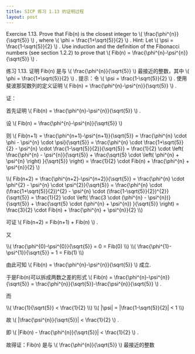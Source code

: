```yaml
---
title: SICP 练习 1.13 的证明过程
layout: post
---
```


Exercise 1.13.  Prove that Fib(n) is the closest integer to 
<span class="math">
\\(
\frac{\phi^{n}}{\sqrt{5}}
\\)
</span>
, where
<span class="math">
\\(
\phi = \frac{1+\sqrt{5}}{2}
\\)
</span>
. Hint: Let 
<span class="math">
\\(
\psi = \frac{1-\sqrt{5}}{2}
\\)
</span>
. Use induction and the definition of the Fibonacci numbers (see section 1.2.2) to prove that 
<span class="math">
\\(
Fib(n) = \frac{\phi^{n}-\psi^{n}}{\sqrt{5}}
\\)
</span>
.

练习 1.13.  证明 Fib(n) 是与
<span class="math">
\\(
\frac{\phi^{n}}{\sqrt{5}}
\\)
</span>
最接近的整数，其中
<span class="math">
\\(
\phi = \frac{1+\sqrt{5}}{2}
\\)
</span>
. 提示：令
<span class="math">
\\(
\psi = \frac{1-\sqrt{5}}{2}
\\)
</span>
. 使用斐波那契数列的定义证明
<span class="math">
\\(
Fib(n) = \frac{\phi^{n}-\psi^{n}}{\sqrt{5}}
\\)
</span>
.

证：

首先证明 
<span class="math">
\\(
Fib(n) = \frac{\phi^{n}-\psi^{n}}{\sqrt{5}}
\\)
</span>
.

设
<span class="math">
\\(
Fib(n) = \frac{\phi^{n}-\psi^{n}}{\sqrt{5}}
\\)
</span>

则
<span class="math">
\\(
Fib(n+1) 
= \frac{\phi^{n+1}-\psi^{n+1}}{\sqrt{5}} 
= \frac{\phi^{n} \cdot \phi - \psi^{n} \cdot \psi}{\sqrt{5}} 
= \frac{\phi^{n} \cdot \frac{1+\sqrt{5}}{2} - \psi^{n} \cdot \frac{1-\sqrt{5}}{2}}{\sqrt{5}} 
= \frac{1}{2} \cdot \left( \frac{\phi^{n} - \psi^{n}}{\sqrt{5}} + \frac{\sqrt{5} \cdot \left( \phi^{n} + \psi^{n} \right) }{\sqrt{5}} \right)
= \frac{1}{2} \cdot Fib(n) + \frac{\phi^{n} + \psi^{n}}{2}
\\)
</span>

<span class="math">
\\(
Fib(n+2) 
= \frac{\phi^{n+2}-\psi^{n+2}}{\sqrt{5}} 
= \frac{\phi^{n} \cdot \phi^{2} - \psi^{n} \cdot \psi^{2}}{\sqrt{5}} 
= \frac{\phi^{n} \cdot (\frac{1+\sqrt{5}}{2})^{2} - \psi^{n} \cdot (\frac{1-\sqrt{5}}{2})^{2}}{\sqrt{5}} 
= \frac{1}{2} \cdot \left( \frac{3 \cdot (\phi^{n} - \psi^{n})}{\sqrt{5}} + \frac{\sqrt{5} \cdot (\phi^{n} + \psi^{n}) }{\sqrt{5}} \right)
= \frac{3}{2} \cdot Fib(n) + \frac{\phi^{n} + \psi^{n}}{2}
\\)
</span>

可证
<span class="math">
\\(
Fib(n+2) = Fib(n+1) + Fib(n)
\\)
</span>
.

又

<span class="math">
\\(
\frac{\phi^{0}-\psi^{0}}{\sqrt{5}} = 0 = Fib(0)
\\)
</span>

<span class="math">
\\(
\frac{\phi^{1}-\psi^{1}}{\sqrt{5}} = 1 = Fib(1)
\\)
</span>

由此可知 
<span class="math">
\\(
Fib(n) = \frac{\phi^{n}-\psi^{n}}{\sqrt{5}}
\\)
</span>
成立.

于是Fib(n)可以拆成两数之差的形式
<span class="math">
\\(
Fib(n) = \frac{\phi^{n}-\psi^{n}}{\sqrt{5}} = \frac{\phi^{n}}{\sqrt{5}}-\frac{\psi^{n}}{\sqrt{5}}
\\)
</span>
.

而

<span class="math">
\\(
\frac{1}{\sqrt{5}} < \frac{1}{2}
\\)
</span>

<span class="math">
\\(
|\psi| = |\frac{1-\sqrt{5}}{2}| < 1
\\)
</span>

故
<span class="math">
\\(
|\frac{\psi^{n}}{\sqrt{5}}| < \frac{1}{2}
\\)
</span>
.

即
<span class="math">
\\(
|Fib(n) - \frac{\phi^{n}}{\sqrt{5}}| < \frac{1}{2}
\\)
</span>
.

故得证：Fib(n) 是与 
<span class="math">
\\(
\frac{\phi^{n}}{\sqrt{5}}
\\)
</span>
最接近的整数

